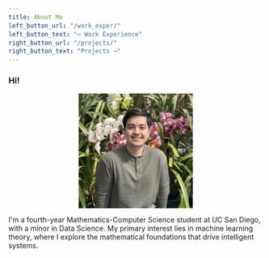 ```yaml
---
title: About Me
left_button_url: "/work_exper/"
left_button_text: "← Work Experience"
right_button_url: "/projects/"
right_button_text: "Projects →"
---
```


### Hi!

<div style="display: flex; flex-direction: column; align-items: center;">
  <img src="/assets/images/portrait.jpg" alt="Brighten_Picture" style="width: 45%;">
</div>

<p></p>

I'm a fourth-year Mathematics-Computer Science student at UC San Diego, with a minor in Data Science. My primary interest lies in machine learning theory, where I explore the mathematical foundations that drive intelligent systems.